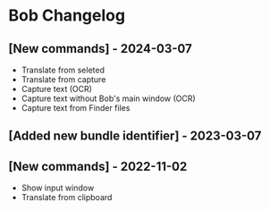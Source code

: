 # Bob Changelog

## [New commands] - 2024-03-07

- Translate from seleted
- Translate from capture
- Capture text (OCR)
- Capture text without Bob's main window (OCR)
- Capture text from Finder files

## [Added new bundle identifier] - 2023-03-07

## [New commands] - 2022-11-02

- Show input window
- Translate from clipboard
